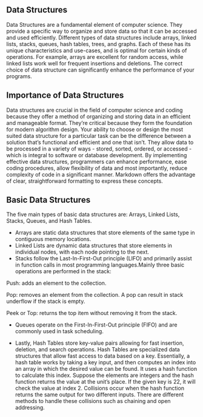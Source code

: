 ## Data Structures
Data Structures are a fundamental element of computer science. They provide a specific way to organize and store data so that it can be accessed and used efficiently. Different types of data structures include arrays, linked lists, stacks, queues, hash tables, trees, and graphs. Each of these has its unique characteristics and use-cases, and is optimal for certain kinds of operations. For example, arrays are excellent for random access, while linked lists work well for frequent insertions and deletions. The correct choice of data structure can significantly enhance the performance of your programs.

## Importance of Data Structures
Data structures are crucial in the field of computer science and coding because they offer a method of organizing and storing data in an efficient and manageable format. They’re critical because they form the foundation for modern algorithm design. Your ability to choose or design the most suited data structure for a particular task can be the difference between a solution that’s functional and efficient and one that isn’t. They allow data to be processed in a variety of ways - stored, sorted, ordered, or accessed - which is integral to software or database development. By implementing effective data structures, programmers can enhance performance, ease coding procedures, allow flexibility of data and most importantly, reduce complexity of code in a significant manner. Markdown offers the advantage of clear, straightforward formatting to express these concepts.

## Basic Data Structures
The five main types of basic data structures are: Arrays, Linked Lists, Stacks, Queues, and Hash Tables.

- Arrays are static data structures that store elements of the same type in contiguous memory locations.
- Linked Lists are dynamic data structures that store elements in individual nodes, with each node pointing to the next.
- Stacks follow the Last-In-First-Out principle (LIFO) and primarily assist in function calls in most programming languages.Mainly three basic operations are performed in the stack:

Push: adds an element to the collection.

Pop: removes an element from the collection. A pop can result in stack underflow if the stack is empty.

Peek or Top: returns the top item without removing it from the stack.

- Queues operate on the First-In-First-Out principle (FIFO) and are commonly used in task scheduling.

- Lastly, Hash Tables store key-value pairs allowing for fast insertion, deletion, and search operations.
Hash Tables are specialized data structures that allow fast access to data based on a key. Essentially, a hash table works by taking a key input, and then computes an index into an array in which the desired value can be found. It uses a hash function to calculate this index. Suppose the elements are integers and the hash function returns the value at the unit’s place. If the given key is 22, it will check the value at index 2. Collisions occur when the hash function returns the same output for two different inputs. There are different methods to handle these collisions such as chaining and open addressing.
